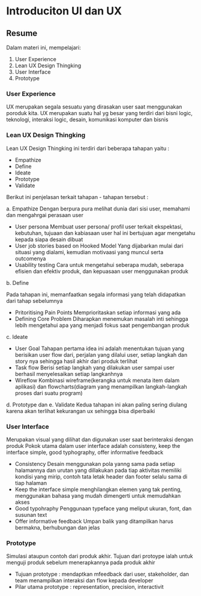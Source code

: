 # Introduciton UI dan UX

## Resume
Dalam materi ini, mempelajari:
1. User Experience
2. Lean UX Design Thingking
3. User Interface
4. Prototype


### User Experience
UX merupakan segala sesuatu yang dirasakan user saat menggunakan poroduk kita.
UX merupakan suatu hal yg besar yang terdiri dari bisni logic, teknologi, interaksi logic, desain, komunikasi komputer dan bisnis


### Lean UX Design Thingking
Lean UX Design Thingking ini terdiri dari beberapa tahapan yaitu :
- Empathize
- Define
- Ideate
- Prototype
- Validate

Berikut ini penjelasan terkait tahapan - tahapan tersebut :

a. Empathize 
Dengan berpura pura melihat dunia dari sisi user, memahami dan mengahrgai perasaan user
- User persona
Membuat user persona/ profil user terkait ekspektasi, kebutuhan, tujuaan dan kabiasaan user
hal ini bertujuan agar mengetahu kepada siapa desain dibuat
- User job stories based on Hooked Model
Yang dijabarkan mulai dari situasi yang dialami, kemudian motivaasi yang muncul serta outcomenya
- Usability testing
Cara untuk mengetahui seberapa mudah, seberapa efisien dan efektiv produk, dan kepuasaan user menggunakan produk

b. Define

Pada tahapan ini, memanfaatkan segala informasi yang telah didapatkan dari tahap sebelumnya
- Pritoritising Pain Points
Memprioritaskan setiap informasi yang ada
- Defining Core Problem
Diharapkan menemukan masalah inti sehingga lebih mengetahui apa yang menjadi fokus
saat pengembangan produk

c. Ideate

- User Goal
Tahapan pertama idea ini adalah menentukan tujuan yang berisikan user flow dari,  perjalan yang dilalui user, setiap langkah dan story nya sehingga hasil akhir dari produk terlihat
- Task flow
Berisi setiap langkah yang dilakukan user sampai user berhasil menyelesaikan setiap langkanhnya
- Wireflow
Kombinasi wireframe(kerangka untuk menata item dalam aplikasi) dan flowcharts(diagram yang menampilkan 
langkah-langkah proses dari suatu program)

d. Prototype dan e. Validate
Kedua tahapan ini akan paling sering diulang karena akan terlihat kekurangan ux sehingga
bisa diperbaiki


### User Interface
Merupakan visual yang dilihat dan digunakan user saat berinteraksi dengan produk
Pokok utama dalam user interface adalah consisteny, keep the interface simple, 
good typhography, offer informative feedback
- Consistency
Desain menggunakan pola yanng sama pada setiap halamannya dan urutan yang dillakukan pada tiap aktivitas memiliki kondisi yang mirip, contoh tata letak header dan footer selalu sama di tiap halaman
- Keep the interface simple
menghilangkan elemen yang tak penting, menggunakan bahasa yang mudah dimengerti untuk memudahkan akses
- Good typohraphy
Penggunaan typeface yang meliput ukuran, font, dan susunan text 
- Offer informative feedback
Umpan balik yang ditampilkan harus bermakna, berhubungan dan jelas

### Prototype
Simulasi ataupun contoh dari produk akhir. Tujuan dari protoype ialah untuk menguji produk sebelum menerapkannya pada produk akhir
- Tujuan prototype : mendaptkan mfeedback dari user, stakeholder, dan team
menampilkan interaksi dan flow kepada developer
- Pilar utama prototype : representation, precision, interactivit















